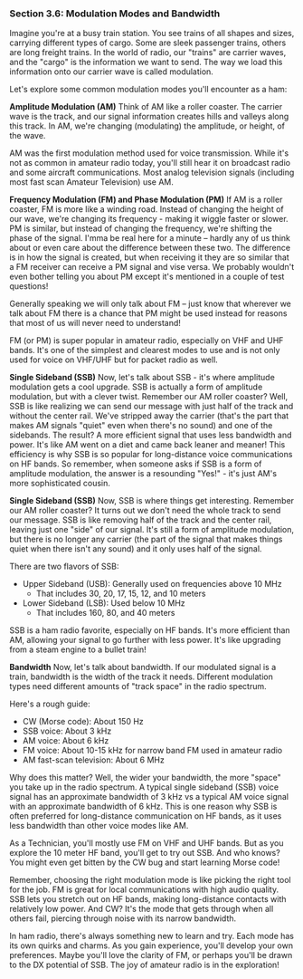 
### Section 3.6: Modulation Modes and Bandwidth

Imagine you're at a busy train station. You see trains of all shapes and sizes, carrying different types of cargo. Some are sleek passenger trains, others are long freight trains. In the world of radio, our "trains" are carrier waves, and the "cargo" is the information we want to send. The way we load this information onto our carrier wave is called modulation.

Let's explore some common modulation modes you'll encounter as a ham:

**Amplitude Modulation (AM)**
Think of AM like a roller coaster. The carrier wave is the track, and our signal information creates hills and valleys along this track. In AM, we're changing (modulating) the amplitude, or height, of the wave.

AM was the first modulation method used for voice transmission. While it's not as common in amateur radio today, you'll still hear it on broadcast radio and some aircraft communications. Most analog television signals (including most fast scan Amateur Television) use AM.

**Frequency Modulation (FM) and Phase Modulation (PM)**
If AM is a roller coaster, FM is more like a winding road. Instead of changing the height of our wave, we're changing its frequency - making it wiggle faster or slower. PM is similar, but instead of changing the frequency, we're shifting the phase of the signal. I'mma be real here for a minute – hardly any of us think about or even care about the difference between these two. The difference is in how the signal is created, but when receiving it they are so similar that a FM receiver can receive a PM signal and vise versa. We probably wouldn't even bother telling you about PM except it's mentioned in a couple of test questions!

Generally speaking we will only talk about FM – just know that wherever we talk about FM there is a chance that PM might be used instead for reasons that most of us will never need to understand!

FM (or PM) is super popular in amateur radio, especially on VHF and UHF bands. It's one of the simplest and clearest modes to use and is not only used for voice on VHF/UHF but for packet radio as well.


**Single Sideband (SSB)**
Now, let's talk about SSB - it's where amplitude modulation gets a cool upgrade. SSB is actually a form of amplitude modulation, but with a clever twist. Remember our AM roller coaster? Well, SSB is like realizing we can send our message with just half of the track and without the center rail. We've stripped away the carrier (that's the part that makes AM signals "quiet" even when there's no sound) and one of the sidebands. The result? A more efficient signal that uses less bandwidth and power. It's like AM went on a diet and came back leaner and meaner! This efficiency is why SSB is so popular for long-distance voice communications on HF bands. So remember, when someone asks if SSB is a form of amplitude modulation, the answer is a resounding "Yes!" - it's just AM's more sophisticated cousin.

**Single Sideband (SSB)**
Now, SSB is where things get interesting. Remember our AM roller coaster? It turns out we don't need the whole track to send our message. SSB is like removing half of the track and the center rail, leaving just one "side" of our signal. It's still a form of amplitude modulation, but there is no longer any carrier (the part of the signal that makes things quiet when there isn't any sound) and it only uses half of the signal.

There are two flavors of SSB:
- Upper Sideband (USB): Generally used on frequencies above 10 MHz
  - That includes 30, 20, 17, 15, 12, and 10 meters
- Lower Sideband (LSB): Used below 10 MHz
  - That includes 160, 80, and 40 meters

SSB is a ham radio favorite, especially on HF bands. It's more efficient than AM, allowing your signal to go further with less power. It's like upgrading from a steam engine to a bullet train!

**Bandwidth**
Now, let's talk about bandwidth. If our modulated signal is a train, bandwidth is the width of the track it needs. Different modulation types need different amounts of "track space" in the radio spectrum.

Here's a rough guide:
- CW (Morse code): About 150 Hz
- SSB voice: About 3 kHz
- AM voice: About 6 kHz
- FM voice: About 10-15 kHz for narrow band FM used in amateur radio
- AM fast-scan television: About 6 MHz

Why does this matter? Well, the wider your bandwidth, the more "space" you take up in the radio spectrum. A typical single sideband (SSB) voice signal has an approximate bandwidth of 3 kHz vs a typical AM voice signal with an approximate bandwidth of 6 kHz. This is one reason why SSB is often preferred for long-distance communication on HF bands, as it uses less bandwidth than other voice modes like AM.

As a Technician, you'll mostly use FM on VHF and UHF bands. But as you explore the 10 meter HF band, you'll get to try out SSB. And who knows? You might even get bitten by the CW bug and start learning Morse code!

Remember, choosing the right modulation mode is like picking the right tool for the job. FM is great for local communications with high audio quality. SSB lets you stretch out on HF bands, making long-distance contacts with relatively low power. And CW? It's the mode that gets through when all others fail, piercing through noise with its narrow bandwidth.

In ham radio, there's always something new to learn and try. Each mode has its own quirks and charms. As you gain experience, you'll develop your own preferences. Maybe you'll love the clarity of FM, or perhaps you'll be drawn to the DX potential of SSB. The joy of amateur radio is in the exploration!
